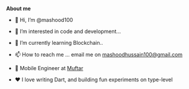 

**About me**

- 👋 Hi, I’m @mashood100

- 👀 I’m interested in code and development...

- 🌱 I’m currently learning Blockchain..

- 📫 How to reach me ... email me on mashoodhussain100@gmail.com

- 💼 Mobile Engineer at [Muftar]([http://razorpay.com/](https://muftar.com/))

- ❤️ I love writing Dart, and building fun experiments on type-level

